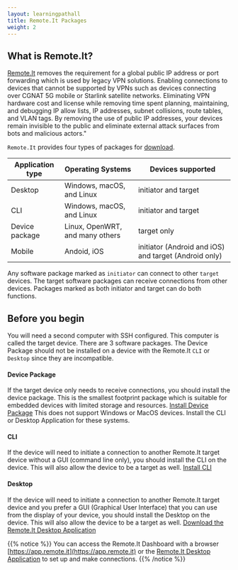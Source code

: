 ```yaml
---
layout: learningpathall
title: Remote.It Packages
weight: 2
---
```

## What is Remote.It?

[Remote.It](https://www.remote.it/) removes the requirement for a global public IP address or port forwarding which is used by legacy VPN solutions. Enabling connections to devices that cannot be supported by VPNs such as devices connecting over CGNAT 5G mobile or Starlink satellite networks. Eliminating VPN hardware cost and license while removing time spent planning, maintaining, and debugging IP allow lists, IP addresses, subnet collisions, route tables, and VLAN tags. By removing the use of public IP addresses, your devices remain invisible to the public and eliminate external attack surfaces from bots and malicious actors."

`Remote.It` provides four types of packages for [download](https://www.remote.it/download-list).

| Application type | Operating Systems               | Devices supported    |
| ---------------- | ------------------------------- | -------------------- |
| Desktop          | Windows, macOS, and Linux       | initiator and target |
| CLI              | Windows, macOS, and Linux       | initiator and target |
| Device package   | Linux, OpenWRT, and many others | target only          |
| Mobile           | Andoid, iOS                     | initiator (Android and iOS) and target (Android only)  |

Any software package marked as `initiator` can connect to other `target` devices. The target software packages can receive connections from other devices. Packages marked as both initiator and target can do both functions.

## Before you begin

You will need a second computer with SSH configured. This computer is called the target device. There are 3 software packages. The Device Package should not be installed on a device with the Remote.It `CLI` or `Desktop` since they are incompatible.

#### Device Package 

If the target device only needs to receive connections, you should install the device package. This is the smallest footprint package which is suitable for embedded devices with limited storage and resources. [Install Device Package](/learning-paths/cross-platform/remoteit/device-package)
This does not support Windows or MacOS devices. Install the CLI or Desktop Application for these systems.

#### CLI

If the device will need to initiate a connection to another Remote.It target device without a GUI (command line only), you should install the CLI on the device. This will also allow the device to be a target as well. [Install CLI](/learning-paths/cross-platform/remoteit/cli)

#### Desktop

If the device will need to initiate a connection to another Remote.It target device and you prefer a GUI (Graphical User Interface) that you can use from the display of your device, you should install the Desktop on the device. This will also allow the device to be a target as well. [Download the Remote.It Desktop Application](https://link.remote.it/download/desktop)


{{% notice %}}
You can access the Remote.It Dashboard with a browser [https://app.remote.it](https://app.remote.it) or the [Remote.It Desktop Application](https://link.remote.it/download/desktop) to set up and make connections.
{{% /notice %}}
